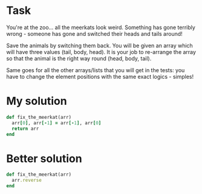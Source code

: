 # Task
You're at the zoo... all the meerkats look weird. Something has gone terribly wrong - 
someone has gone and switched their heads and tails around!

Save the animals by switching them back. You will be given an array which will have three values (tail, body, head). 
It is your job to re-arrange the array so that the animal is the right way round (head, body, tail).

Same goes for all the other arrays/lists that you will get in the tests: you have to change the 
element positions with the same exact logics - simples!

# My solution
```ruby
def fix_the_meerkat(arr)
  arr[0], arr[-1] = arr[-1], arr[0]
  return arr
end
```

# Better solution
```ruby
def fix_the_meerkat(arr)
  arr.reverse
end
```
